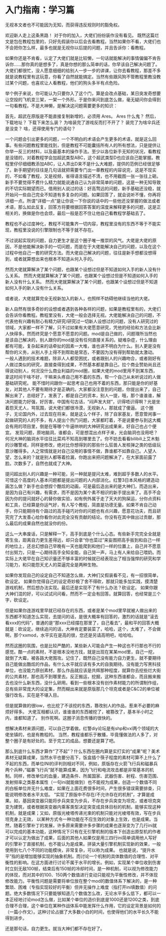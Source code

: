 # 入门指南：学习篇
无视本文者也不可能因为无知，而获得违反规则时的豁免权。


欢迎新人走上这条黑路！
对于你的加入，大佬们纷纷装作没有看见。
既然这篇烂文是包在教程包里的，只好先假装你以后会去看教程。当然如果你不看，大佬们也不会把你怎么样，最多也就是无视你以后提的问题，并且告诉你：看教程。

如果你还是不肯看，认定了大佬们就是比较懒，一句话就能解决的事情偏偏不肯告诉你……那你真的是想多了，真是你想的那么简单的话，你早该自己解决问题了。大佬们都很忙，没人愿意细细的给别人一步一步的讲课，让你去看教程，那差不多就是说教程里有这玩意，你看了自然就能搞定。当然有些跟风狗不管教程里教没教过某个问题，也喜欢让人看教程，他们的狗头多半有点危险。

举个例子来说，你可能认为只要你入了这个门，算是会改点基础，某日突发奇想要让空投的飞机变三架，一架一个外形。于是你来问到底怎么做，毫无疑问你会得到一句看教程。不是大神懒，是解决这问题需要更多的知识：

首先，超武在原版是不能直接复制新增的，必须用 Ares。
Ares 什么鬼？
然后，下载地址？
下载下来怎么装？
为啥装完了游戏反而打不开了？
装完了为啥伞兵还是没变？
啥，还得使用专门的语句？



一个问题会引出更多的问题，一个不明白的术语会产生更多的术语，就是这么回事。有些问题教程里能找到，但是教程不可能囊括所有人的所有想法，只是提供让你举一反三的材料，以及最基本的操作手法。至少以各位新手无知的状况，看教程是没错的，对着教程学会加超武类型ABC，这个超武类型D也应该自己能掌握。教程里仔仔细细教添加ABC，让人弄出D来不是什么大难题，提供的范例已经很足够了。新手期望的往往是几句话就把需要专门出一章教程的内容说完，这是不现实的，不如看了教程，又是视频，省得语言描述不清，也不用截图一张一张往上砸。新手不要觉得不费什么精力就能说通自己认为非常简单的问题，这是一种无知导致的不切实际期望而已。借用别人说过的话：好高骛远的问题，新手基础还没稳，就开始问一些自己完全不知道有多复杂的问题。如果回答了，就会说听不懂，你再将详细一点。所谓“详细一点”是让你说一下你说的话中的一些他还没掌握的做法或者术语，那么如此反复，回答方将要根据回答答案的深度来解释更多的问题，这是正相关的，换做是你也会烦，最后一般是忍不住让他自己看教程学基础去了。

教程也不必过度神化，教程不可能集齐一切内容，教程里没有的东西不等于不能实现，教程里没说的引擎限制也不等于就不存在。

不过说起实现的问题，自力更生才是这个圈子唯一推崇的风气。大佬是大佬的原因，不是他能解决新手的一切问题，而是在于大佬能解决自己的问题，以及在这个过程中他自己一套的研究方法。而大佬自己解决的问题，往往是新手想都没想得到，或者就算想出来也根本不知道从何入手的。

然而大佬就算解决了某个问题，也跟某个设想过但是不知道如何入手的新人没有什么关系。
然而大佬就算解决了某个问题，也跟某个设想过但是不知道如何入手的新人没有什么关系。
然而大佬就算解决了某个问题，也跟某个设想过但是不知道如何入手的新人没有什么关系。

或者说，大佬就算完全无视新加入的新人，也照样不妨碍他继续当他的大佬。

新人自然有很多奇妙的设想或者遇到各种各样的问题，如果是教程里有的，大佬们会告诉你看教程。教程里没有，大佬一般会选择无视。大佬能解决自己的问题，不代表他有兴趣有耐心有精力研究/研究过一切新人设想过的问题，没有人研究过的领域，大家都一样不了解，只不过如果有大佬愿意研究，凭他的经验和方法会比新人快得多。然而终究是个愿意不愿意的问题。mod是自己做的，问题理所当然也是该自己解决的，别人跟你的mod是没有任何直接关系的。疑难杂症，什么理由都有可能，复杂起来的话牵扯的因素一大堆，谁也讲不明白为什么。别人更是没有帮你的义务，从别人手上得不到帮助是常态，不要因为没有得到帮助就太激动。
一般人遇到的技术难题，除非人人都受困扰，或者跟别人的兴趣吻合，或者刚好有人做过类似的研究，直接查得到成果，不然基本都是靠自己。拉个商业赞助尚且还得说动别人，何况没什么商业利益的mod圈，如果大佬的mod里用不到某东西，拿这时间干啥不好，干嘛来头疼自己用不着的东西，帮一个自己从未听说过的人做基础研究呢。
能不惜时间跟你一起思考自己也用不着的东西，那只能是你的好基友，对其他人不要有期待才是正确的。大家都没注意到的问题，你提出来了，自己解出来了，总结好了，发表了，都是自己的资本，别人一提，哦，那个谁谁谁，解决问题能力好强，好厉害。中国有句古话，“闷声发大财”，识得唔识得啊？光是坐着怨天尤人，骂氛围，说大佬们都很冷漠，无视新人，那就成了傻逼。
这个圈子，无论国内外，过去现在将来，就是这么个样子，除了自家基友，愿意管闲事一起做研究的人的不多，有人提出个热门问题，大家都盯着，不是说要参与到这大概会有用的项目里，倒是在等哪个牛逼哄哄的大神研究出成果来，好自己也占个便宜。
发现问题，原地脑洞，谁都会，可是想混出点样子来，光会脑洞也没用吧？何况大神的脑洞水平往往比菜鸡不知高到哪里去了。你不妨去看看bilibili上艾木魁的沙雕警戒，同样是修改，绝对比你想得到的那些什么狂兽人发核弹之类的低级玩意沙雕得多。人之常情就是对自己没用的事情不做，靠谁都不如靠自己。人望人望，怎么来的？就是别人都等着捡漏，你跑出来把问题解决了，在大家面前露了脸。次数多了，自然也就成了大神。

提问超出别人的兴趣是一种可能，另一种就是提问太难，难到超乎多数人的水平。可惜这个高度的人基本问题都是提出问题的人内部消化。红警3日本风格的建造动画怎么做？新手也会想捏个酷炫的动画，可是最后造出来的是大神们，而造出来，是因为自己有兴趣，有需求，而不是因为某个素不相识的新手提出来了。高手不会因为你的提问就好心的替你做实验，如有例外属于走了天大的狗屎运，分你点资料和工具，已经算是你运气好，有人写个教程，简直是功德无量。如果不肯自己动手，你只能期待有个路过的高手碰巧对你的问题也有点兴趣，愿意花功夫，而且研究完了大发善心给你看你对此完全没有贡献的结论。你没有在其中做出过贡献，那么最后的成果自然也就没你的份。

这么一大串废话，只是解释一下，高手到底是个什么心态。有些新手完完全全就是寄生虫，距离自力更生差得远，却只会拿“你也菜过”来妄图把高手扳到和自己一样的地位上，还总幻想自己早晚有一天也能爬到和他们一样的位置上，自己并不愿意付出努力，只是一心期待高手全知全能，自己哭一声，马上有人来给自己喂奶。而实际上大佬早在自己知识量还不够丰富的时候就已经表现出了相当强悍的研究和学习能力，和只能怨天尤人的菜逼完全是两种生物。

如果你发现自己的设定自己不知道怎么做，大神们又假装看不见，有一招很简单，砍设定。
如果你觉得自己的设定奇妙极了舍不得砍，那就只能多加实践，摸清楚游戏机制，然后想办法实现。最后还是实现不了有什么办法？砍设定。
如果你跟大神们混的好，可以试试问问看，然而不一定会有回答。就算回答，也经常是三个字，砍设定。

但是如果你连游戏里早就已经存在的东西，或者是某个mod里早就被人做出来的东西都不知道怎么实现，去提问的话，是很大概率有回答的，激烈的话就是“滚去看xxx的代码”，普通的是“那xxx已经摆在那里了，自己看去”，最和平的回答大概就是：砍设定。继续追问的话，大神肯定要装菜了，哈哈，这个，太难了，不会做啊，那个xxmod，水平实在是高的很，您还是另请高明吧，哈哈哈。


然而这圈的氛围，也是比较严酷的，某些新人可能会产生一种这也不行那也不行的感觉。酷一点的素材，不是根本没地方找，就是出现在某某mod里，自己一挖，就倒了大霉，被各路大佬围攻。记住了，既然自己没有能力自力更生，就不要期待自己能做出酷炫的作品，有什么水平就应该有多大的自我期待。没有能力写黑科技单位，也没能力原创素材，那么作品就应该是共辉那种程度，就算你去挖些烂大街的公共素材，那也高不到哪里去。反正搬运，挖掘，这种东西谁都会，而且搬来搬去也没什么新东西，没什么卵用。看到一些根本没有创作素材能力的所谓制作组，总有些非常庞大的设定集，然而糊出来就是原版那几个坦克或者是C&C2的单位被强行改名，实在是不堪入目。

但是就算做的很low，也比挖了不该挖的东西，篡改别人的作品，惹来不必要的麻烦好得多。
大佬互相都认识，谁谁谁的东西被挖了，被篡改了，基本半小时之内，谁都知道了。
别作死啊。这圈子消息传播的很快的。

想解决素材来源问题，可以自己学着做。红警diy论坛是有shp和vxl两个领域的大佬坐镇的，也是有教程的。
当然，教程谁都乐于散播，毕竟懂做法的人多了，对整个圈子是有好处的。至于完工的成品，想要还是算了吧。

那么到底什么东西才算作“了不起”？什么东西在圈内算是实打实的“成果”呢？美术素材无疑算成果，当然水平也要分高下，饭盒插个筷子程度的素材可算不上什么了不起的东西，而单位INI的评判则相对不同，例如，原版存在火箭飞行兵和磁暴兵两个兵种，”磁暴飞行兵”就不能算成果，因为飞行和电流攻击都是非常基本的机制。同样，修改单位的血量，建造条件、所属国家、武器伤害、射程、伤害范围、发射频率之类基本属性（一句ini就能做到）也不能视为成果，创造一个数值不同的白板单位并无什么难度，如果在上面花费很多时间，产生很多错误需要排查，只能说明修改者水平太低。 “实现了原版中不存在/不允许存在的机制”，才算是成果。如，基因突变器只能将步兵突变为步兵，不存在步兵突变为坦克，或者坦克突变为建筑，或者根据突变器内乘客类型决定突变成具体目标的机制，能够实现这种机制，就是成果；又如，原版光棱塔传递光束的机制只能对光棱塔有效，写在步兵坦克身上无效， 以某种方式令一种功能在不应生效的对象上生效，也是成果。当然，随着引擎补丁的发展，许多原来需要许多步骤的成果也逐渐变为了几行ini就可以完成的基本功能，这种情况下只有在无引擎机制的版本下创造出原型机的作者才可以认定为做出了成果，后面的其他人如果仅是用三四行ini简单调用他人写好的引擎补丁直接机制，也不能认为是成果。拼装大量引擎机制实现新的效果，一般使用到七八个不同的功能模块，非常复杂，可以称为成果。
也就是说，“提升水平”指的是增加能够实现的抽象机制。而讨论一个机制的具体数值的合理性、对平衡性的影响。在这方面进行讨论不属于水平的增长。例如，实现某个单位收到伤害时立刻无敌100帧，结束后有150帧的冷却时间，是一种机制，可以视为修改能力的体现，而对其中的100、150两个数值进行变动只能视为平衡性修改，并不体现修改能力。平衡性问题是需要将单位放在整个mod的数值体系下解决的，是一种繁琐、困难（专指实现较好的平衡）但并无操作上难度（指打开ini填数值）的问题。绝大多数情况下只要能够知道几个数值怎么改，无论水平多么低下，都可以一本正经地讨论mod怎么做，比如某个单位的造价到底是1000还是1200之类，到底合理不合理，这个单位在某种作战体系中能发挥什么作用，它的设定背景是如何的（一篇小作文）。这种讨论占据了大多数小白的时间，也使得他们的水平长久不能得到进步。


还是那句话，自力更生。就当大神们都不存在好了。

